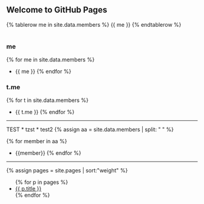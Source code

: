 ## Welcome to GitHub Pages

<table>
{% tablerow me in site.data.members %}
  {{ me }}
{% endtablerow %}
</table>


### me
{% for me in site.data.members %}
- {{ me }}
{% endfor %}

### t.me
{% for t in site.data.members %}
- {{ t.me }}
{% endfor %}


<hr>
TEST
* tzst
* test2
{% assign aa = site.data.members | split: " " %}

{% for member in aa %}
* {{member}}
{% endfor %}


<hr>

 {% assign pages = site.pages | sort:"weight"  %}
<ul>
  {% for p in pages %}
    <li>
      <a {% if p.url == page.url %}class="active"{% endif %} href="{{ p.url }}">
        {{ p.title }}
      </a>
    </li>
  {% endfor %}
</ul>
